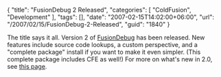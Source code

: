 {
	"title": "FusionDebug 2 Released",
	"categories": [
		"ColdFusion",
		"Development"
	],
	"tags": [],
	"date": "2007-02-15T14:02:00+06:00",
	"url": "/2007/02/15/FusionDebug-2-Released",
	"guid": "1840"
}

The title says it all. Version 2 of <a href="http://www.fusion-reactor.com/fusiondebug/">FusionDebug</a> has been released. New features include source code lookups, a custom perspective, and a "complete package" install if you want to make it even simpler. (This complete package includes CFE as well!) For more on what's new in 2.0, see <a href="http://www.fusion-reactor.com/fusiondebug/featureFocus-2.0.html">this page</a>.